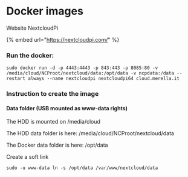 # Docker images

Website NextcloudPi

{% embed url="https://nextcloudpi.com/" %}

### Run the docker:

```
sudo docker run -d -p 4443:4443 -p 843:443 -p 8085:80 -v /media/cloud/NCProot/nextcloud/data:/opt/data -v ncpdata:/data --restart always --name nextcloudpi nextcloudpi64 cloud.merella.it
```

### Instruction to create the image



#### Data folder (USB mounted as www-data rights)

The HDD is mounted on /media/cloud

The HDD data folder is here: /media/cloud/NCProot/nextcloud/data

The Docker data folder is here: /opt/data





Create a soft link

```
sudo -u www-data ln -s /opt/data /var/www/nextcloud/data
```



